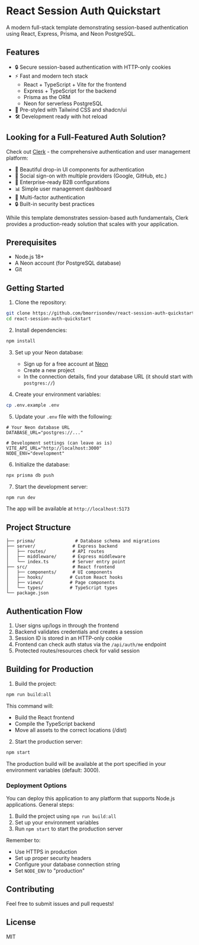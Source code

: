 # React Session Auth Quickstart

A modern full-stack template demonstrating session-based authentication using React, Express, Prisma, and Neon PostgreSQL.

## Features

- 🔒 Secure session-based authentication with HTTP-only cookies
- ⚡️ Fast and modern tech stack
  - React + TypeScript + Vite for the frontend
  - Express + TypeScript for the backend
  - Prisma as the ORM
  - Neon for serverless PostgreSQL
- 🎨 Pre-styled with Tailwind CSS and shadcn/ui
- 🛠️ Development ready with hot reload

## Looking for a Full-Featured Auth Solution?

Check out [Clerk](https://clerk.com) - the comprehensive authentication and user management platform:

- 🎨 Beautiful drop-in UI components for authentication
- 🔑 Social sign-on with multiple providers (Google, GitHub, etc.)
- 🏢 Enterprise-ready B2B configurations
- 📊 Simple user management dashboard
- 📱 Multi-factor authentication
- 🔒 Built-in security best practices

While this template demonstrates session-based auth fundamentals, Clerk provides a production-ready solution that scales with your application.

## Prerequisites

- Node.js 18+
- A Neon account (for PostgreSQL database)
- Git

## Getting Started

1. Clone the repository:
```bash
git clone https://github.com/bmorrisondev/react-session-auth-quickstart.git
cd react-session-auth-quickstart
```

2. Install dependencies:
```bash
npm install
```

3. Set up your Neon database:
   - Sign up for a free account at [Neon](https://neon.tech)
   - Create a new project
   - In the connection details, find your database URL (it should start with `postgres://`)

4. Create your environment variables:
```bash
cp .env.example .env
```

5. Update your `.env` file with the following:
```env
# Your Neon database URL
DATABASE_URL="postgres://..."

# Development settings (can leave as is)
VITE_API_URL="http://localhost:3000"
NODE_ENV="development"
```

6. Initialize the database:
```bash
npx prisma db push
```

7. Start the development server:
```bash
npm run dev
```

The app will be available at `http://localhost:5173`

## Project Structure

```
├── prisma/               # Database schema and migrations
├── server/              # Express backend
│   ├── routes/          # API routes
│   ├── middleware/      # Express middleware
│   └── index.ts         # Server entry point
├── src/                 # React frontend
│   ├── components/      # UI components
│   ├── hooks/          # Custom React hooks
│   ├── views/          # Page components
│   └── types/          # TypeScript types
└── package.json
```

## Authentication Flow

1. User signs up/logs in through the frontend
2. Backend validates credentials and creates a session
3. Session ID is stored in an HTTP-only cookie
4. Frontend can check auth status via the `/api/auth/me` endpoint
5. Protected routes/resources check for valid session

## Building for Production

1. Build the project:
```bash
npm run build:all
```

This command will:
- Build the React frontend
- Compile the TypeScript backend
- Move all assets to the correct locations (/dist)

2. Start the production server:
```bash
npm start
```

The production build will be available at the port specified in your environment variables (default: 3000).

### Deployment Options

You can deploy this application to any platform that supports Node.js applications. General steps:

1. Build the project using `npm run build:all`
2. Set up your environment variables
3. Run `npm start` to start the production server

Remember to:
- Use HTTPS in production
- Set up proper security headers
- Configure your database connection string
- Set `NODE_ENV` to "production"

## Contributing

Feel free to submit issues and pull requests!

## License

MIT
